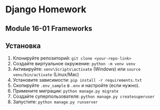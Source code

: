 # Django Homework
## Module 16-01 Frameworks
## Установка
1. Клонируйте репозиторий: `git clone <your-repo-link>`
2. Создайте виртуальное окружение: `python -m venv venv`
3. Активируйте: `venv\Scripts\activate` (Windows) или `source venv/bin/activate` (Linux/Mac)
4. Установите зависимости: `pip install -r requirements.txt`
5. Скопируйте `.env_sample` в `.env` и настройте (если нужно).
6. Примените миграции: `python manage.py migrate`
7. Создайте суперпользователя: `python manage.py createsuperuser`
8. Запустите: `python manage.py runserver`